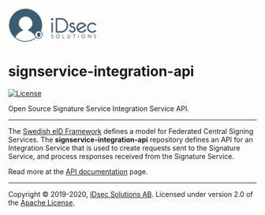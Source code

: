 ![Logo](docs/img/idsec.png)

# signservice-integration-api

[![License](https://img.shields.io/badge/License-Apache%202.0-blue.svg)](https://opensource.org/licenses/Apache-2.0)

Open Source Signature Service Integration Service API.

---

The [Swedish eID Framework](https://docs.swedenconnect.se/technical-framework/) defines a model for Federated Central Signing Services. The **signservice-integration-api** repository defines an API for an Integration Service that is used to create requests sent to the Signature Service, and process responses received from the Signature Service.

Read more at the [API documentation](https://idsec-solutions.github.io/signservice-integration-api/) page.

---

Copyright &copy; 2019-2020, [IDsec Solutions AB](http://www.idsec.se). Licensed under version 2.0 of the [Apache License](http://www.apache.org/licenses/LICENSE-2.0).
